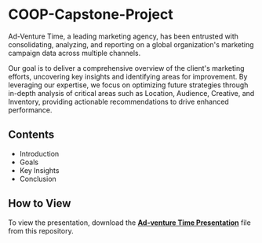 # COOP-Capstone-Project

Ad-Venture Time, a leading marketing agency, has been entrusted with consolidating, analyzing, and reporting on a global organization's marketing campaign data across multiple channels. 

Our goal is to deliver a comprehensive overview of the client's marketing efforts, uncovering key insights and identifying areas for improvement. By leveraging our expertise, we focus on optimizing future strategies through in-depth analysis of critical areas such as Location, Audience, Creative, and Inventory, providing actionable recommendations to drive enhanced performance.

## Contents
- Introduction
- Goals
- Key Insights
- Conclusion

## How to View
To view the presentation, download the **[Ad-venture Time Presentation](https://github.com/KimbCruz/Data-Visualization-project-Restaurant-Violations/blob/main/Data%20Visualization%20project_%20Restaurant%20Violations.pptx)**
 file from this repository. 
